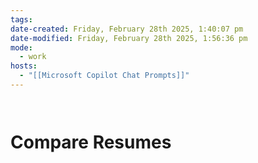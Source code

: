 ```yaml
---
tags: 
date-created: Friday, February 28th 2025, 1:40:07 pm
date-modified: Friday, February 28th 2025, 1:56:36 pm
mode:
  - work
hosts:
  - "[[Microsoft Copilot Chat Prompts]]"
---
```


``` prompt


```

# Compare Resumes

